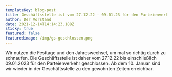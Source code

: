 ```yaml
---
templateKey: blog-post
title: Geschäftsstelle ist vom 27.12.22 – 09.01.23 für den Parteienverkehr geschlossen
author: Der Vorstand
date: 2021-12-14T14:14:23.188Z
sticky: true
featured: false
featuredimage: /img/gs-geschlossen.png
---
```

Wir nutzen die Festtage und den Jahreswechsel, um mal so richtig durch zu schnaufen. Die Geschäftsstelle ist daher vom 27.12.22 bis einschließlich 09.01.2023 für den Parteienverkehr geschlossen. Ab dem 10. Januar sind wir wieder in der Geschäftsstelle zu den gewohnten Zeiten erreichbar.